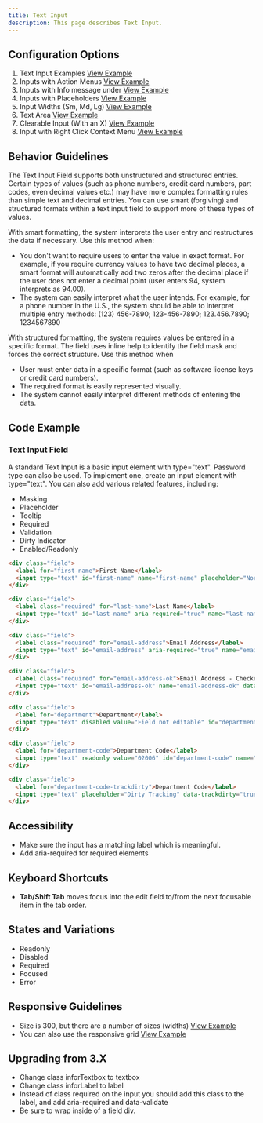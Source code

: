 ```yaml
---
title: Text Input  
description: This page describes Text Input.
---
```


## Configuration Options

1. Text Input Examples [View Example]( ../components/input/example-index)
2. Inputs with Action Menus [View Example]( ../components/input/example-actions)
3. Inputs with Info message under [View Example]( ../components/input/example-info)
4. Inputs with Placeholders [View Example]( ../components/input/example-placeholder)
5. Input Widths (Sm, Md, Lg) [View Example]( ../components/input/example-sizes)
6. Text Area [View Example]( ../components/textarea)
7. Clearable Input (With an X) [View Example]( ../components/input/example-clearable)
8. Input with Right Click Context Menu [View Example]( ../components/input/example-contextmenu)

## Behavior Guidelines

The Text Input Field supports both unstructured and structured entries. Certain types of values (such as phone numbers, credit card numbers, part codes, even decimal values etc.) may have more complex formatting rules than simple text and decimal entries. You can use smart (forgiving) and structured formats within a text input field to support more of these types of values.

With smart formatting, the system interprets the user entry and restructures the data if necessary. Use this method when:

-   You don't want to require users to enter the value in exact format. For example, if you require currency values to have two decimal places, a smart format will automatically add two zeros after the decimal place if the user does not enter a decimal point (user enters 94, system interprets as 94.00).
-   The system can easily interpret what the user intends. For example, for a phone number in the U.S., the system should be able to interpret multiple entry methods: (123) 456-7890; 123-456-7890; 123.456.7890; 1234567890

With structured formatting, the system requires values be entered in a specific format. The field uses inline help to identify the field mask and forces the correct structure. Use this method when

-   User must enter data in a specific format (such as software license keys or credit card numbers).
-   The required format is easily represented visually.
-   The system cannot easily interpret different methods of entering the data.

## Code Example

### Text Input Field

A standard Text Input is a basic input element with type="text". Password type can also be used. To implement one, create an input element with type="text". You can also add various related features, including:

-   Masking
-   Placeholder
-   Tooltip
-   Required
-   Validation
-   Dirty Indicator
-   Enabled/Readonly

```html
<div class="field">
  <label for="first-name">First Name</label>
  <input type="text" id="first-name" name="first-name" placeholder="Normal text Field">
</div>

<div class="field">
  <label class="required" for="last-name">Last Name</label>
  <input type="text" id="last-name" aria-required="true" name="last-name" data-validate="required">
</div>

<div class="field">
  <label class="required" for="email-address">Email Address</label>
  <input type="text" id="email-address" aria-required="true" name="email-address" data-validate="required email" placeholder="Company@address.com">
</div>

<div class="field">
  <label class="required" for="email-address-ok">Email Address - Checker</label>
  <input type="text" id="email-address-ok" name="email-address-ok" data-validate="emailPositive">
</div>

<div class="field">
  <label for="department">Department</label>
  <input type="text" disabled value="Field not editable" id="department" name="department">
</div>

<div class="field">
  <label for="department-code">Department Code</label>
  <input type="text" readonly value="02006" id="department-code" name="department-code">
</div>

<div class="field">
  <label for="department-code-trackdirty">Department Code</label>
  <input type="text" placeholder="Dirty Tracking" data-trackdirty="true" id="department-code-trackdirty" name="department-code-trackdirty">
</div>
```

## Accessibility

-   Make sure the input has a matching label which is meaningful.
-   Add aria-required for required elements

## Keyboard Shortcuts

-   **Tab/Shift Tab** moves focus into the edit field to/from the next focusable item in the tab order.

## States and Variations

-   Readonly
-   Disabled
-   Required
-   Focused
-   Error

## Responsive Guidelines

-  Size is 300, but there are a number of sizes (widths) [View Example]( ../components/input/example-sizes)
- You can also use the responsive grid [View Example]( ../components/form/example-inputs-simple)

## Upgrading from 3.X

-   Change class inforTextbox to textbox
-   Change class inforLabel to label
-   Instead of class required on the input you should add this class to the label, and add aria-required and data-validate
-   Be sure to wrap inside of a field div.
